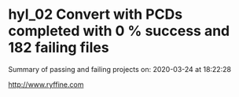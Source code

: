 # hyl_02 Convert with PCDs completed with 0 % success and 182 failing files

Summary of passing and failing projects on: 2020-03-24 at 18:22:28

http://www.ryffine.com
